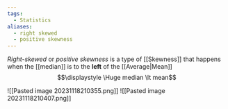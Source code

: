 ```yaml
---
tags:
  - Statistics
aliases:
  - right skewed
  - positive skewness
---
```

*Right-skewed* or *positive skewness* is a type of [[Skewness]] that happens when the [[median]] is to the **left** of the [[Average|Mean]]
$$\displaystyle \Huge median \lt mean$$

![[Pasted image 20231118210355.png]]
![[Pasted image 20231118210407.png]]